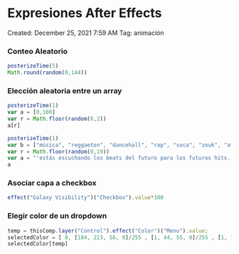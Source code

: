 # Expresiones After Effects

Created: December 25, 2021 7:59 AM
Tag: animación

### Conteo Aleatorio

```jsx
posterizeTime(5)
Math.round(random(0,144))
```

### Elección aleatoria entre un array

```jsx
posterizeTime(1)
var a = [0,100]
var r = Math.floor(random(0,2))
a[r]
```

```jsx
posterizeTime(1)
var b = ["música", "reggaeton", "dancehall", "rap", "soca", "zouk", "afrobeat", "salsa choke", "boombap", "guaracha", "edm", "lo fi", "trap", "hip hop", "champeta", "mode up", "kizomba", "drill", "pop", "retrowave"]
var r = Math.floor(random(0,19))
var a = "'estás escuchando los beats del futuro para los futuros hits. \n crea " +"["+ b[r] +"]" + " increíble con estos 144 ml de flow'"
a
```

### Asociar capa a checkbox

```jsx
effect("Galaxy Visibility")("Checkbox").value*100
```

### Elegir color de un dropdown

```jsx
temp = thisComp.layer("Control").effect("Color")("Menu").value;
selectedColor = [ 0, [184, 223, 56, 0]/255 , [1, 44, 55, 0]/255 , [1, 1, 1, 0] ]
selectedColor[temp]
```